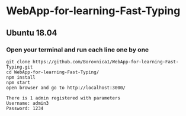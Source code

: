 # WebApp-for-learning-Fast-Typing

## Ubuntu 18.04
### Open your terminal and run each line one by one
```
git clone https://github.com/Borovnica1/WebApp-for-learning-Fast-Typing.git
cd WebApp-for-learning-Fast-Typing/
npm install
npm start
open browser and go to http://localhost:3000/

There is 1 admin registered with parameters
Username: admin3
Password: 1234
```
